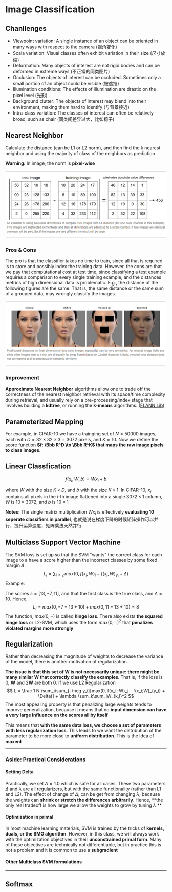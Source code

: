 # Image Classification

## Chanllenges

* Viewpoint variation: A single instance of an object can be oriented in many ways with respect to the camera (视角变化)
* Scala variation: Visual classes often exhibit variation in their size (尺寸放缩)
* Deformation: Many objects of interest are not rigid bodies and can be deformed in extreme ways (不正常的同类图片)
* Occlusion: The objects of interest can be occluded. Sometimes only a small portion of an object could be visible (被遮挡)
* Illumination conditions: The effects of illumination are drastic on the pixel level (光影)
* Background clutter: The objects of interest may blend into their environment, making them hard to identify (与背景接近)
* Intra-class variation: The classes of interest can often be relatively broad, such as chair (同类间差异过大，比如椅子)

## Nearest Neighbor

Calculate the distance (can be L1 or L2 norm), and then find the k nearest neighbor and using the majority of class of the neighbors as prediction

**Warning:** In image, the norm is **pixel-wise**

![](assets/knn.png)

### Pros & Cons

The pro is that the classifier takes no time to train, since all that is required is to store and possibly index the training data. However, the cons are that we pay that computational cost at test time, since classifying a test example requires a comparison to every single training example, and the distances metrics of high dimensional data is problematic. E.g., the distance of the following figures are the same. That is, the same distance or the same sum of a grouped data, may wrongly classify the images.

![](assets/misclassify_by_knn.png)

### Improvement

**Approximate Nearest Neighbor** algorithms allow one to trade off the correctness of the nearest neighbor retrieval with its space/time complexity during retrieval, and usually rely on a pre-processing/index stage that involves building a **kdtree**, or running the **k-means** algorithms. ([FLANN Lib](http://www.cs.ubc.ca/research/flann/))

## Parameterized Mapping

For example, in CIFAR-10 we have a trainging set of $N = 50000$ images, each with $D = 32 \times 32 \times3 = 3072$ pixels, and $K = 10$. Now we define the score function **$f: \Bbb R^D \to \Bbb R^K$ that maps the raw image pixels to class images**.

## Linear Classfication

$$
f(x_i, W, b) = Wx_i + b
$$

where $W$ with the size $K \times D$, and $b$ with the size $K \times 1$. In CIFAR-10, $x_i$ contains all pixels in the i-th image flattened into a single $3072\times 1$ column, $W$ is $10 \times 3072$, and $b$ is $10 \times 1$

**Notes:** The single matrix multiplication $Wx_i$ is effectively **evaluating 10 seperate classifiers in parallel**, 也就是说在梯度下降的时候矩阵操作可以并行，提升运算速度，矩阵乘法天然并行

## Multiclass Support Vector Machine

The SVM loss is set up so that the SVM "wants" the correct class for each image to a have a score higher than the incorrect classes by some fixed margin $\Delta$.
$$
L_i = \sum_{j \neq y_i} max(0, f(x_i, W)_j - f(x_i, W)_{y_i} + \Delta)
$$
Example:

The scores $s = [13, -7, 11]$, and that the first class is the true class, and $\Delta = 10$. Hence, 
$$
L_i = max(0, -7-13+10) + max(0, 11-13+10) = 8
$$
The function, $max(0, -)$ is called **hinge loss**. There also exists **the squared hinge loss** or L2-SVM, which uses the form $max(0,-)^2$ that **penalizes violated margins more strongly**

## Regularization

Rather than decreasing the magnitude of weights to decrease the variance of the model, there is another motivation of regularization.

**The issue is that this set of $\mathbf W$ is not necessarily unique: there might be many similar $\mathbf W$ that correctly classify the examples**. That is, if the loss is 0, $\mathbf W$ and $2\mathbf W$ are both 0. If we use L2 Regularization
$$
L = \frac 1 N \sum_i\sum_{j \neg y_i}[max(0, f(x_i; W)_j - f(x_i;W)_{y_i} + \Delta)] + \lambda \sum_k\sum_lW_{k,l}^2
$$
The most appealing property is that penalizing large weights tends to improve generalization, because it means that no **input dimension can have a very large influence on the scores all by itself**

This means that **with the same data loss, we choose a set of parameters with less regularization loss**. This leads to we want the distribution of the parameter to be more close to **uniform distribution**. This is the idea of **maxent** 

---

### Aside: Practical Considerations

#### Setting Delta

Practically, we set $\Delta = 1.0$ which is safe for all cases. These two parameters $\Delta$ and $\lambda$ are all regularizers, but with the same functionality (rather than L1 and L2). The effect of change of $\Delta$, can be get from changing $\lambda$, because the weights can **shrink or stretch the differences arbitrarily**. Hence, **the only real tradeoff is how large we allow the weights to grow by tuning $\lambda$ **

#### Optimization in primal

In most machine learning materials, SVM is trained by the tricks of **kernels, duals, or the SMO algorithm**. However, in this class, we will always work with the optimization objectives in their **unconstrained primal form**. Many of these objectives are technically not differentiable, but in practice this is not a problem and it is common to use a **subgradient**

#### Other Multiclass SVM formulations



---

## Softmax